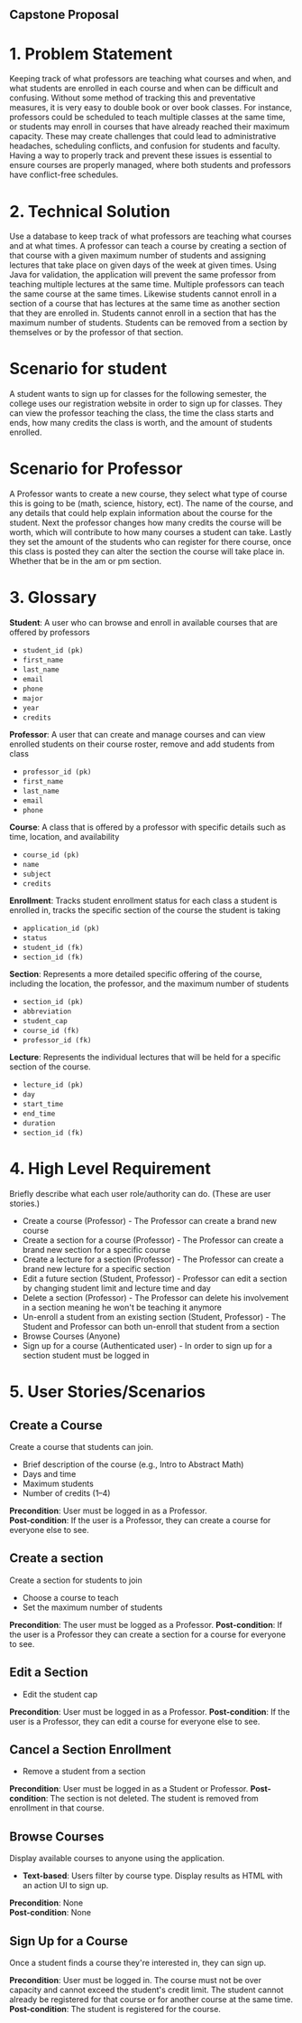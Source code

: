 ## Capstone Proposal

# 1. Problem Statement
Keeping track of what professors are teaching what courses and when, and what students are enrolled in each course and when can be difficult and confusing. Without some method of tracking this and preventative measures, it is very easy to double book or over book classes. For instance, professors could be scheduled to teach multiple classes at the same time, or students may enroll in courses that have already reached their maximum capacity. These may create challenges that could lead to administrative headaches, scheduling conflicts, and confusion for students and faculty. Having a way to properly track and prevent these issues is essential to ensure courses are properly managed, where both students and professors have conflict-free schedules.

# 2. Technical Solution
Use a database to keep track of what professors are teaching what courses and at what times. A professor can teach a course by creating a section of that course with a given maximum number of students and assigning lectures that take place on given days of the week at given times. Using Java for validation, the application will prevent the same professor from teaching multiple lectures at the same time. Multiple professors can teach the same course at the same times. Likewise students cannot enroll in a section of a course that has lectures at the same time as another section that they are enrolled in. Students cannot enroll in a section that has the maximum number of students. Students can be removed from a section by themselves or by the professor of that section.

# Scenario for student
A student wants to sign up for classes for the following semester, the college uses our registration website in order to sign up for classes. They can view the professor teaching the class, the time the class starts and ends, how many credits the class is worth, and the amount of students enrolled.

# Scenario for Professor
A Professor wants to create a new course, they select what type of course this is going to be (math, science, history, ect). The name of the course, and any details that could help explain information about the course for the student. Next the professor changes how many credits the course will be worth, which will contribute to how many courses a student can take. Lastly they set the amount of the students who can register for there course, once this class is posted they can alter the section the course will take place in. Whether that be in the am or pm section.

# 3. Glossary

**Student**: A user who can browse and enroll in available courses that are offered by professors
- `student_id (pk)`
- `first_name`
- `last_name`
- `email`
- `phone`
- `major`
- `year`
- `credits`

**Professor**: A user that can create and manage courses and can view enrolled students on their course roster, remove and add students from class
- `professor_id (pk)`
- `first_name`
- `last_name`
- `email`
- `phone`

**Course**: A class that is offered by a professor with specific details such as time, location, and availability
- `course_id (pk)`
- `name`
- `subject`
- `credits`

**Enrollment**: Tracks student enrollment status for each class a student is enrolled in, tracks the specific section of the course the student is taking
- `application_id (pk)`
- `status`
- `student_id (fk)`
- `section_id (fk)`

**Section**: Represents a more detailed specific offering of the course, including the location, the professor, and the maximum number of students
- `section_id (pk)`
- `abbreviation`
- `student_cap`
- `course_id (fk)`
- `professor_id (fk)`

**Lecture**: Represents the individual lectures that will be held for a specific section of the course.
- `lecture_id (pk)`
- `day`
- `start_time`
- `end_time`
- `duration`
- `section_id (fk)`

# 4. High Level Requirement

Briefly describe what each user role/authority can do. (These are user stories.)

- Create a course (Professor) - The Professor can create a brand new course 
- Create a section for a course (Professor) - The Professor can create a brand new section for a specific course
- Create a lecture for a section (Professor) - The Professor can create a brand new lecture for a specific section 
- Edit a future section (Student, Professor) - Professor can edit a section by changing student limit and lecture time and day
- Delete a section (Professor) - The Professor can delete his involvement in a section meaning he won't be teaching it anymore
- Un-enroll a student from an existing section (Student, Professor) - The Student and Professor can both un-enroll that student from a section
- Browse Courses (Anyone)
- Sign up for a course (Authenticated user) - In order to sign up for a section student must be logged in

# 5. User Stories/Scenarios

## Create a Course
Create a course that students can join.

- Brief description of the course (e.g., Intro to Abstract Math)
- Days and time
- Maximum students
- Number of credits (1–4)

**Precondition**: User must be logged in as a Professor.  
**Post-condition**: If the user is a Professor, they can create a course for everyone else to see.

## Create a section
Create a section for students to join
- Choose a course to teach
- Set the maximum number of students

**Precondition**: The user must be logged as a Professor.
**Post-condition**: If the user is a Professor they can create a section for a course for everyone to see.


## Edit a Section
- Edit the student cap

**Precondition**: User must be logged in as a Professor.
**Post-condition**: If the user is a Professor, they can edit a course for everyone else to see.

## Cancel a Section Enrollment
- Remove a student from a section

**Precondition**: User must be logged in as a Student or Professor. 
**Post-condition**: The section is not deleted. The student is removed from enrollment in that course.

## Browse Courses
Display available courses to anyone using the application.

- **Text-based**: Users filter by course type. Display results as HTML with an action UI to sign up.

**Precondition**: None  
**Post-condition**: None

## Sign Up for a Course
Once a student finds a course they're interested in, they can sign up.

**Precondition**: User must be logged in. The course must not be over capacity and cannot exceed the student's credit limit. The student cannot already be registered for that course or for another course at the same time.  
**Post-condition**: The student is registered for the course.